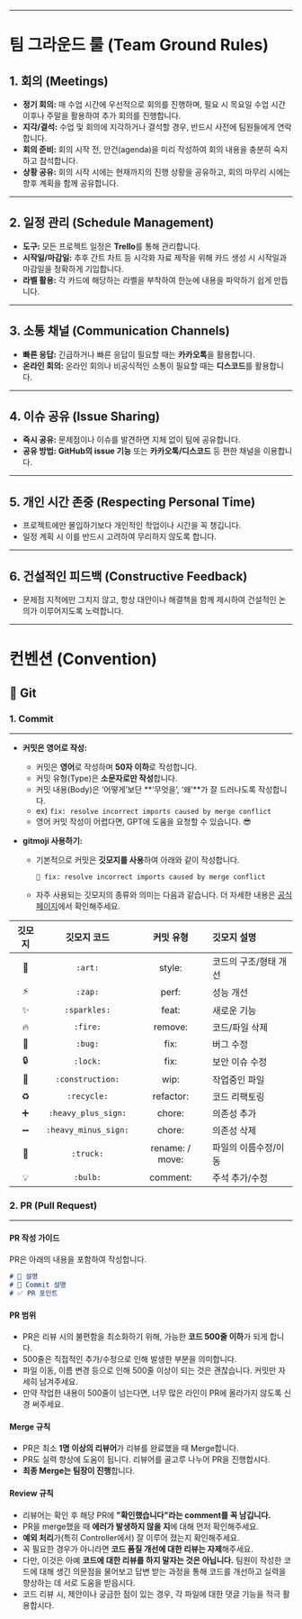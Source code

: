 -----

# 팀 그라운드 룰 (Team Ground Rules)

## 1\. 회의 (Meetings)

  * **정기 회의:** 매 수업 시간에 우선적으로 회의를 진행하며, 필요 시 목요일 수업 시간 이후나 주말을 활용하여 추가 회의를 진행합니다.
  * **지각/결석:** 수업 및 회의에 지각하거나 결석할 경우, 반드시 사전에 팀원들에게 연락합니다.
  * **회의 준비:** 회의 시작 전, 안건(agenda)을 미리 작성하여 회의 내용을 충분히 숙지하고 참석합니다.
  * **상황 공유:** 회의 시작 시에는 현재까지의 진행 상황을 공유하고, 회의 마무리 시에는 향후 계획을 함께 공유합니다.

-----

## 2\. 일정 관리 (Schedule Management)

  * **도구:** 모든 프로젝트 일정은 **Trello**를 통해 관리합니다.
  * **시작일/마감일:** 추후 간트 차트 등 시각화 자료 제작을 위해 카드 생성 시 시작일과 마감일을 정확하게 기입합니다.
  * **라벨 활용:** 각 카드에 해당하는 라벨을 부착하여 한눈에 내용을 파악하기 쉽게 만듭니다.

-----

## 3\. 소통 채널 (Communication Channels)

  * **빠른 응답:** 긴급하거나 빠른 응답이 필요할 때는 **카카오톡**을 활용합니다.
  * **온라인 회의:** 온라인 회의나 비공식적인 소통이 필요할 때는 **디스코드**를 활용합니다.

-----

## 4\. 이슈 공유 (Issue Sharing)

  * **즉시 공유:** 문제점이나 이슈를 발견하면 지체 없이 팀에 공유합니다.
  * **공유 방법:** **GitHub의 issue 기능** 또는 **카카오톡/디스코드** 등 편한 채널을 이용합니다.

-----

## 5\. 개인 시간 존중 (Respecting Personal Time)

  * 프로젝트에만 몰입하기보다 개인적인 학업이나 시간을 꼭 챙깁니다.
  * 일정 계획 시 이를 반드시 고려하여 무리하지 않도록 합니다.

-----

## 6\. 건설적인 피드백 (Constructive Feedback)

  * 문제점 지적에만 그치지 않고, 항상 대안이나 해결책을 함께 제시하여 건설적인 논의가 이루어지도록 노력합니다.

-----

# 컨벤션 (Convention)

## 🧰 Git

### 1\. Commit

-----

  * **커밋은 영어로 작성:**

      * 커밋은 **영어**로 작성하며 **50자 이하**로 작성합니다.
      * 커밋 유형(Type)은 **소문자로만 작성**합니다.
      * 커밋 내용(Body)은 ‘어떻게’보단 \*\*‘무엇을’, ‘왜’\*\*가 잘 드러나도록 작성합니다.
      * ex) `fix: resolve incorrect imports caused by merge conflict`
      * 영어 커밋 작성이 어렵다면, GPT에 도움을 요청할 수 있습니다. 😎

  * **gitmoji 사용하기:**

      * 기본적으로 커밋은 **깃모지를 사용**하여 아래와 같이 작성합니다.
        ```
        🐛 fix: resolve incorrect imports caused by merge conflict
        ```
      * 자주 사용되는 깃모지의 종류와 의미는 다음과 같습니다. 더 자세한 내용은 [공식 페이지](https://gitmoji.dev/)에서 확인해주세요.

| 깃모지 | 깃모지 코드 | 커밋 유형 | 깃모지 설명 |
| :---: | :---: | :---: | :--- |
| 🎨 | `:art:` | style: | 코드의 구조/형태 개선 |
| ⚡ | `:zap:` | perf: | 성능 개선 |
| ✨ | `:sparkles:` | feat: | 새로운 기능 |
| 🔥 | `:fire:` | remove: | 코드/파일 삭제 |
| 🐛 | `:bug:` | fix: | 버그 수정 |
| 🔒 | `:lock:` | fix: | 보안 이슈 수정 |
| 🚧 | `:construction:` | wip: | 작업중인 파일 |
| ♻️ | `:recycle:` | refactor: | 코드 리팩토링 |
| ➕ | `:heavy_plus_sign:` | chore: | 의존성 추가 |
| ➖ | `:heavy_minus_sign:` | chore: | 의존성 삭제 |
| 🚚 | `:truck:` | rename: / move: | 파일의 이름수정/이동 |
| 💡 | `:bulb:` | comment: | 주석 추가/수정 |

### 2\. PR (Pull Request)

-----

#### **PR 작성 가이드**

PR은 아래의 내용을 포함하여 작성합니다.

```markdown
# 📌 설명
# 🚧 Commit 설명
# ✅ PR 포인트
```

#### **PR 범위**

  * PR은 리뷰 시의 불편함을 최소화하기 위해, 가능한 **코드 500줄 이하**가 되게 합니다.
  * 500줄은 직접적인 추가/수정으로 인해 발생한 부분을 의미합니다.
  * 파일 이동, 이름 변경 등으로 인해 500줄 이상이 되는 것은 괜찮습니다. 커밋만 자세히 남겨주세요.
  * 만약 작업한 내용이 500줄이 넘는다면, 너무 많은 라인이 PR에 올라가지 않도록 신경 써주세요.

#### **Merge 규칙**

  * PR은 최소 **1명 이상의 리뷰어**가 리뷰를 완료했을 때 Merge합니다.
  * PR도 실력 향상에 도움이 됩니다. 리뷰어를 골고루 나누어 PR을 진행합시다.
  * **최종 Merge는 팀장이 진행**합니다.

#### **Review 규칙**

  * 리뷰어는 확인 후 해당 PR에 **"확인했습니다"라는 comment를 꼭 남깁니다.**
  * PR을 merge했을 때 **에러가 발생하지 않을 지**에 대해 먼저 확인해주세요.
  * **예외 처리**가(특히 Controller에서) 잘 이루어 졌는지 확인해주세요.
  * 꼭 필요한 경우가 아니라면 **코드 품질 개선에 대한 리뷰는 자제**해주세요.
  * 다만, 이것은 아예 **코드에 대한 리뷰를 하지 말자는 것은 아닙니다.** 팀원이 작성한 코드에 대해 생긴 의문점을 물어보고 답변 받는 과정을 통해 코드를 개선하고 실력을 향상하는 데 서로 도움을 받읍시다.
  * 코드 리뷰 시, 제안이나 궁금한 점이 있는 경우, 각 파일에 대한 댓글 기능을 적극 활용합시다.
